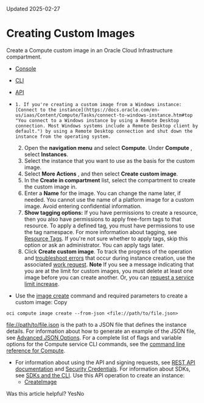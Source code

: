 Updated 2025-02-27
# Creating Custom Images
Create a Compute custom image in an Oracle Cloud Infrastructure compartment.
  * [Console](https://docs.oracle.com/en-us/iaas/Content/Compute/Tasks/custom-images-create.htm)
  * [CLI](https://docs.oracle.com/en-us/iaas/Content/Compute/Tasks/custom-images-create.htm)
  * [API](https://docs.oracle.com/en-us/iaas/Content/Compute/Tasks/custom-images-create.htm)


  *     1. If you're creating a custom image from a Windows instance: [Connect to the instance](https://docs.oracle.com/en-us/iaas/Content/Compute/Tasks/connect-to-windows-instance.htm#top "You connect to a Windows instance by using a Remote Desktop connection. Most Windows systems include a Remote Desktop client by default.") by using a Remote Desktop connection and shut down the instance from the operating system.
    2. Open the **navigation menu** and select **Compute**. Under **Compute** , select **Instances**.
    3. Select the instance that you want to use as the basis for the custom image.
    4. Select **More Actions** , and then select **Create custom image**.
    5. In the **Create in compartment** list, select the compartment to create the custom image in.
    6. Enter a **Name** for the image. You can change the name later, if needed. You cannot use the name of a platform image for a custom image. Avoid entering confidential information.
    7. **Show tagging options:** If you have permissions to create a resource, then you also have permissions to apply free-form tags to that resource. To apply a defined tag, you must have permissions to use the tag namespace. For more information about tagging, see [Resource Tags](https://docs.oracle.com/iaas/Content/General/Concepts/resourcetags.htm). If you're not sure whether to apply tags, skip this option or ask an administrator. You can apply tags later.
    8. Click **Create custom image**.
To track the progress of the operation and [troubleshoot errors](https://docs.oracle.com/en-us/iaas/Content/Compute/Tasks/instances-monitoring-work-requests.htm#work-requests "Work requests help you monitor long-running operations such as database backups or the provisioning of compute instances.") that occur during instance creation, use the associated [work request](https://docs.oracle.com/iaas/Content/General/Concepts/workrequestoverview.htm#viewingwr).
**Note**
If you see a message indicating that you are at the limit for custom images, you must delete at least one image before you can create another. Or, you can [request a service limit increase](https://docs.oracle.com/iaas/Content/General/Concepts/servicelimits.htm#Requesti).
  * Use the [image create](https://docs.oracle.com/iaas/tools/oci-cli/latest/oci_cli_docs/cmdref/compute/image/create.html) command and required parameters to create a custom image:
Copy
```
oci compute image create --from-json <file://path/to/file.json>
```

<file://path/to/file.json> is the path to a JSON file that defines the instance details. For information about how to generate an example of the JSON file, see [Advanced JSON Options](https://docs.oracle.com/iaas/Content/API/SDKDocs/cliusing.htm#AdvancedJSON).
For a complete list of flags and variable options for the Compute service CLI commands, see the [command line reference for Compute](https://docs.oracle.com/iaas/tools/oci-cli/latest/oci_cli_docs/cmdref/compute.html).
  * For information about using the API and signing requests, see [REST API documentation](https://docs.oracle.com/iaas/Content/API/Concepts/usingapi.htm) and [Security Credentials](https://docs.oracle.com/iaas/Content/General/Concepts/credentials.htm). For information about SDKs, see [SDKs and the CLI](https://docs.oracle.com/iaas/Content/API/Concepts/sdks.htm).
Use this API operation to create an instance:
    * [CreateImage](https://docs.oracle.com/iaas/api/#/en/iaas/latest/Image/CreateImage)


Was this article helpful?
YesNo

